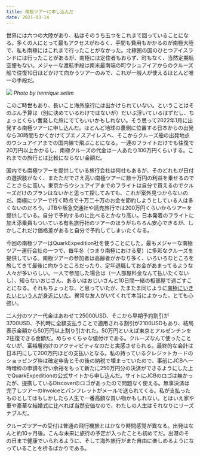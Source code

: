 ```yaml
---
title: 南極ツアーに申し込んだ
date: 2021-03-14
---
```


世界には六つの大陸があり、私はそのうち五つをこれまで回っていることになる。多くの人にとって最もアクセスがわるく、手間も費用もかかるのが南極大陸で、私も南極にはこれまで行ったことがなかった。北極圏の国のひとつアイスランドには行ったことがあるが、南極には定住者もおらず、町もなく、当然定期航空便もない。メジャーな渡航手段は南米最南端の町ウシュアイアからのクルーズ船で往復10日ほどかけて向かうツアーのみで、これが一般人が使えるほとんど唯一の手段だ。

![](https://source.unsplash.com/XuD9vHw6yeY/1920x1207)
*Photo by henrique setim*

このご時世もあり、長いこと海外旅行には出かけられていない。ということはそのぶん予算は（別に決めているわけではないが）だいぶ浮いているはずだし、ちょっとくらい奮発した旅にでてもいいかもしれない。そう思って2022年1月に出発する南極ツアーに申し込んだ。ほとんど地球の裏側に位置する日本からの出発なら30時間ちかくかけてブエノスアイレスへ、そこからクルーズ船の出発地点のウシュアイアまでの国内線で飛ぶことになる。一連のフライトだけでも往復で20万円以上かかるし、南極クルーズの代金は一人あたり100万円くらいする。これまでの旅行とは比較にならない金額だ。

国内でも南極ツアーを提供している旅行会社は何社もあるが、そのどれもが日付の選択肢がなく、またただでさえ高い南極ツアーに数十万円の利益を乗せるのでことさらに高い。東京からウシュアイアまでのフライトは自分で買えるのでクルーズだけのプランはないかと思って探してみても、これが案外見つからないのだ。南極にツアーで行く時点で十万二十万のお金を節約しようとしている人は多くないのだろう。JTBや阪急交通社や読売旅行では200万円くらいからツアーを提供している。自分で予約するのに比べるとかなり高い。日本発着のフライトに加え添乗員もついている有名旅行社のツアーのほうがもちろん安心できるが、しかしこれだけ価格差があると自分で予約してしまいたくなる。

今回の南極ツアーはQuarkExpedition社を使うことにした。最もメジャーな南極ツアー運行会社の一つで、毎年冬（つまり南極における夏）に多彩なクルーズを提供している。南極ツアーの参加者は高齢者がかなり多く、いろいろなところを旅してきて最後に向かうところだったり、定年退職してお金があまってるような人々が多いらしい。一人で参加した場合は（一人部屋料金なんて払いたくないし）、知らないおじさん、あるいはおじいさんと10日間一緒の相部屋で過ごすことになる。それもちょっとな、と思っていたが、たまたま同じように[南極にいきたいという人が身近にいた](http://shoya.io)。異常な友人がいてくれて本当によかった。とても心強い。

二人分のツアー代金はあわせて25000USD、そこから早期予約割引が3700USD、予約時に全額支払うことで適用される割引が2100USDもあり、結局表示金額から50万円以上割り引かれた。50万円といえば東京とアルゼンチンを2往復できる金額だ。めちゃくちゃな値付けである。クルーズなんて使ったことないが、富裕層向けのアクティビティなのだと実感させられる。最終的な会計は日本円にして200万円ほどの支払いとなる。私の持っているクレジットカードのショッピング枠は確定申告とその後の納税で埋まっていたので、事前にJCBへ一時増枠の申請を行い余裕をもって新たに250万円分の決済ができるようにした上でQuarkExpeditionの公式サイトから申し込んだ。サイトにJCBのロゴは無かったが、提携しているDiscoverのロゴがあったので問題なく使える。無事決済は完了しツアーのInvoiceとパンフレットがメールで送られてくる。私が支払ったものとしてはもしかしたら人生で一番高額な買い物かもしれない。とはいえ家や車や豪華な結婚式に比べれば当然安価なので、わたしの人生はそれなりにリーズナブルだ。

クルーズツアーの受付は普通の飛行機旅とはかなり時間感覚が異なる。出発はなんと約10ヶ月後。こんな未来に旅行の予定が入ったことも初めてだ。出港のその日まで健康でいられるように、そして海外旅行がまた自由に楽しめるようになっていることを祈るばかりである。
